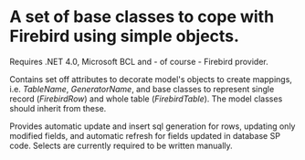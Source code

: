 # A set of base classes to cope with Firebird using simple objects.
Requires .NET 4.0, Microsoft BCL and - of course - Firebird provider.

Contains set off attributes to decorate model's objects to create mappings, i.e. *TableName*, *GeneratorName*, and base classes to represent single record (*FirebirdRow*) and whole table (*FirebirdTable*). The model classes should inherit from these.

Provides automatic update and insert sql generation for rows, updating only modified fields, and automatic refresh for fields updated in database SP code.
Selects are currently required to be written manually.
